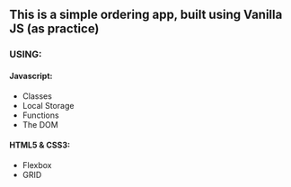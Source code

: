 <h2>This is a simple ordering app, built using Vanilla JS (as practice)</h2>

<h3>USING:</h3>

<h4>Javascript:</h4>
<ul>
  <li>Classes</li>
  <li>Local Storage</li>
  <li>Functions</li>
  <li>The DOM</li>
</ul>

<h4>HTML5 & CSS3:</h4>
<ul>
  <li>Flexbox</li>
  <li>GRID</li>
</ul>
